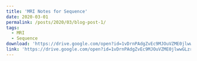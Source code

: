 ```yaml
---
title: 'MRI Notes for Sequence'
date: 2020-03-01
permalink: /posts/2020/03/blog-post-1/
tags:
  - MRI
  - Sequence
download: 'https://drive.google.com/open?id=1vDrnPAdgZvEc9MJOuVZME0jlwwGLzr2mQymHRPtd17Y'
link: 'https://drive.google.com/open?id=1vDrnPAdgZvEc9MJOuVZME0jlwwGLzr2mQymHRPtd17Y'
---
```


